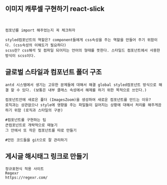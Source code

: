 ## 이미지 캐루셀 구현하기 react-slick
```


컴포넌를 import 해주었는지 꼭 체크하자

styled컴포넌트의 역할은? component들에게 css속성을 주는 역할을 만들어 주기 위함이다. (css속성의 이해도가 필요하다)
scss란? css해석 및 컴파일 되어지는 언어의 형태를 뜻한다. 스타일드 컴포넌트에서 사용한 방식이 scss이다.

```

## 글로벌 스타일과 컴포넌트 폴더 구조
```
antd 시스템에서 생기는 고유한 문제들에 대해서 해결 global styled컴포넌트 방식으로 해결 할 수 있다. (보통은 내부 클래스 속성에서 해제를 하기 위한 목적으로 쓰인다.)

컴포넌트안에 새로은 풀더 (ImagesZoom)을 생성하여 새로운 컴포넌트를 만드는 이유?
로직과는 상관없으나 style에 영향을 주는 파일들이 길어지는 상황에 대해서 처리를 해주게끔 하기 위함 (로직과 스타일의 구분)

#컴포넌트를 구현하는 팁
큰컴포넌트로 개략적으로 때놓기
그 안에서 또 작은 컴포넌트를 따로 만들기

#만든 코드들을 git으로 잘 관리하기 
```

## 게시글 해시태그 링크로 만들기
```
정규표현식 적용 사이트
Regexr
https://regexr.com/
```